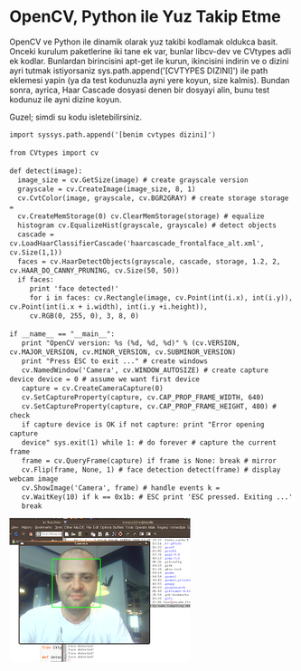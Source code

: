 # OpenCV, Python ile Yuz Takip Etme

OpenCV ve Python ile dinamik olarak yuz takibi kodlamak oldukca
basit. Onceki kurulum paketlerine iki tane ek var, bunlar libcv-dev ve
CVtypes adli ek kodlar. Bunlardan birincisini apt-get ile kurun,
ikincisini indirin ve o dizini ayri tutmak istiyorsaniz
sys.path.append('[CVTYPES DIZINI]') ile path eklemesi yapin (ya da
test kodunuzla ayni yere koyun, size kalmis). Bundan sonra, ayrica,
Haar Cascade dosyasi denen bir dosyayi alin, bunu test kodunuz ile
ayni dizine koyun.

Guzel; simdi su kodu isletebilirsiniz.

```
import syssys.path.append('[benim cvtypes dizini]')

from CVtypes import cv

def detect(image):
  image_size = cv.GetSize(image) # create grayscale version
  grayscale = cv.CreateImage(image_size, 8, 1)
  cv.CvtColor(image, grayscale, cv.BGR2GRAY) # create storage storage =
  cv.CreateMemStorage(0) cv.ClearMemStorage(storage) # equalize
  histogram cv.EqualizeHist(grayscale, grayscale) # detect objects
  cascade = cv.LoadHaarClassifierCascade('haarcascade_frontalface_alt.xml', cv.Size(1,1))
  faces = cv.HaarDetectObjects(grayscale, cascade, storage, 1.2, 2, cv.HAAR_DO_CANNY_PRUNING, cv.Size(50, 50))
  if faces:
     print 'face detected!'
     for i in faces: cv.Rectangle(image, cv.Point(int(i.x), int(i.y)), cv.Point(int(i.x + i.width), int(i.y +i.height)),
     cv.RGB(0, 255, 0), 3, 8, 0)

if __name__ == "__main__":
   print "OpenCV version: %s (%d, %d, %d)" % (cv.VERSION, cv.MAJOR_VERSION, cv.MINOR_VERSION, cv.SUBMINOR_VERSION)
   print "Press ESC to exit ..." # create windows
   cv.NamedWindow('Camera', cv.WINDOW_AUTOSIZE) # create capture device device = 0 # assume we want first device
   capture = cv.CreateCameraCapture(0)
   cv.SetCaptureProperty(capture, cv.CAP_PROP_FRAME_WIDTH, 640)
   cv.SetCaptureProperty(capture, cv.CAP_PROP_FRAME_HEIGHT, 480) # check
   if capture device is OK if not capture: print "Error opening capture
   device" sys.exit(1) while 1: # do forever # capture the current frame
   frame = cv.QueryFrame(capture) if frame is None: break # mirror
   cv.Flip(frame, None, 1) # face detection detect(frame) # display webcam image
   cv.ShowImage('Camera', frame) # handle events k =
   cv.WaitKey(10) if k == 0x1b: # ESC print 'ESC pressed. Exiting ...'
   break
```

![](face-follow.png)

